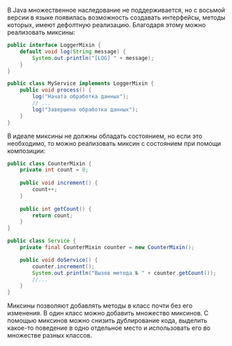 В Java множественное наследование не поддерживается, но с восьмой версии в языке появилась возможность создавать интерфейсы,
методы которых, имеют дефолтную реализацию. Благодаря этому можно реализовать миксины:
```java
public interface LoggerMixin {
    default void log(String message) {
        System.out.println("[LOG] " + message);
    }
}

public class MyService implements LoggerMixin {
    public void process() {
        log("Начата обработка данных");
        // ...
        log("Завершена обработка данных");
    }
}
```
В идеале миксины не должны обладать состоянием, но если это необходимо, то можно реализовать миксин с состоянием при помощи композиции:
```java
public class CounterMixin {
    private int count = 0;
    
    public void increment() {
        count++;
    }
    
    public int getCount() {
        return count;
    }
}

public class Service {
    private final CounterMixin counter = new CounterMixin();

    public void doService() {
        counter.increment();
        System.out.println("Вызов метода № " + counter.getCount());
        //...
    }
}
```

Миксины позволяют добавлять методы в класс почти без его изменения. В один класс можно добавить множество миксинов.
С помощью миксинов можно снизить дублирование кода, выделить какое-то поведение в одно отдельное место и использовать его во множестве разных классов.